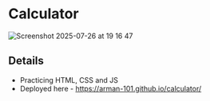 # Calculator
![Screenshot 2025-07-26 at 19 16 47](https://github.com/user-attachments/assets/6724cd83-0626-4892-af84-ac874ebe9f55)

## Details
- Practicing HTML, CSS and JS
- Deployed here - https://arman-101.github.io/calculator/
